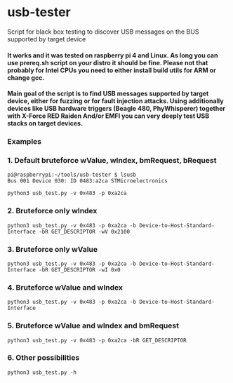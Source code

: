 # usb-tester
Script for black box testing to discover USB messages on the BUS supported by target device

#### It works and it was tested on raspberry pi 4 and Linux. As long you can use prereq.sh script on your distro it should be fine. Please not that probably for Intel CPUs you need to either install build utils for ARM or change gcc.

#### Main goal of the script is to find USB messages supported by target device, either for fuzzing or for fault injection attacks. Using additionally devices like USB hardware triggers (Beagle 480, PhyWhisperer) together with X-Force RED Raiden And/or EMFI you can very deeply test USB stacks on target devices.  

### Examples


### 1. Default bruteforce wValue, wIndex, bmRequest, bRequest  
```
pi@raspberrypi:~/tools/usb-tester $ lsusb
Bus 001 Device 030: ID 0483:a2ca STMicroelectronics 

python3 usb_test.py -v 0x483 -p 0xa2ca
```
### 2. Bruteforce only wIndex
```
python3 usb_test.py -v 0x483 -p 0xa2ca -b Device-to-Host-Standard-Interface -bR GET_DESCRIPTOR -wV 0x2100
```
### 3. Bruteforce only wValue
```
python3 usb_test.py -v 0x483 -p 0xa2ca -b Device-to-Host-Standard-Interface -bR GET_DESCRIPTOR -wI 0x0
```
### 4. Bruteforce wValue and wIndex
```
python3 usb_test.py -v 0x483 -p 0xa2ca -b Device-to-Host-Standard-Interface
```
### 5. Bruteforce wValue and wIndex and bmRequest
```
python3 usb_test.py -v 0x483 -p 0xa2ca -bR GET_DESCRIPTOR
```
### 6. Other possibilities
```
python3 usb_test.py -h
```

